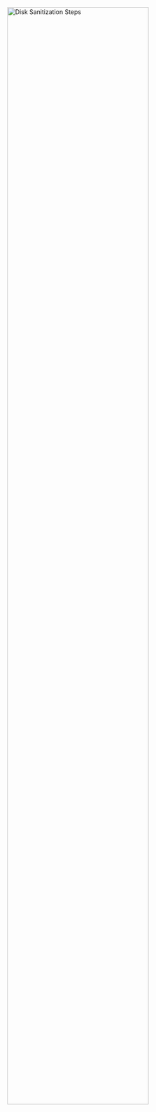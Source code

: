 <img src="https://i.imgur.com/Lff696G.png" height="80%" width="80%" alt="Disk Sanitization Steps"/> 
